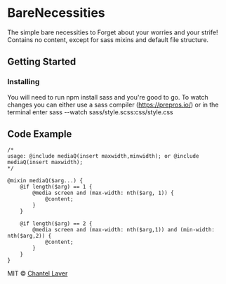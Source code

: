 # BareNecessities
The simple bare necessities to Forget about your worries and your strife!
Contains no content, except for sass mixins and default file structure.

## Getting Started

### Installing
You will need to run npm install sass and you're good to go.
To watch changes you can either use a sass compiler (https://prepros.io/) or in the terminal enter sass --watch sass/style.scss:css/style.css

## Code Example
```
/*
usage: @include mediaQ(insert maxwidth,minwidth); or @include mediaQ(insert maxwidth);
*/

@mixin mediaQ($arg...) {
    @if length($arg) == 1 {
        @media screen and (max-width: nth($arg, 1)) {
            @content;
        }
    }

    @if length($arg) == 2 {
        @media screen and (max-width: nth($arg,1)) and (min-width: nth($arg,2)) {
            @content;
        }
    }
}
```

MIT © [Chantel Laver]()

